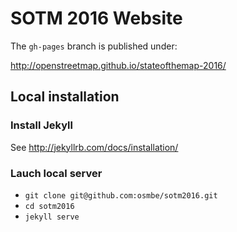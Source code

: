 # SOTM 2016 Website

The `gh-pages` branch is published under:

http://openstreetmap.github.io/stateofthemap-2016/

## Local installation

### Install Jekyll

See http://jekyllrb.com/docs/installation/

### Lauch local server

* `git clone git@github.com:osmbe/sotm2016.git`
* `cd sotm2016`
* `jekyll serve`